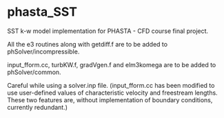 # phasta_SST
SST k-w model implementation for PHASTA - CFD course final project.

All the e3 routines along with getdiff.f are to be added to phSolver/incompressible.

input_fform.cc, turbKW.f, gradVgen.f and elm3komega are to be added to phSolver/common.

Careful while using a solver.inp file. (input_fform.cc has been modified to use user-defined values 
of characteristic velocity and freestream lengths. These two features are, without implementation
of boundary conditions, currently redundant.)
